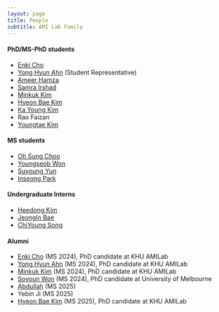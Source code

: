 ```yaml
---
layout: page
title: People
subtitle: AMI Lab Family
---
```

  
#### PhD/MS-PhD students
* [Enki Cho](students/EnkiCho.md) 
* [Yong Hyun Ahn](students/YongHyunAhn.md) (Student Representative)                         
* [Ameer Hamza](students/AmeerHamza.md)
* [Samra Irshad](students/Sam.md)
* [Minkuk Kim](students/MinKukKim.md)
* [Hyeon Bae Kim](students/HyeonbaeKim.md)
* [Ka Young Kim](students/KaYoungKim.md)
* Rao Faizan
* [Youngtae Kim](students/YoungtaeKim.md)
  
#### MS students
* [Oh Sung Choo](students/OhsungChoo.md)
* [Youngseob Won](students/YoungseobWon.md)
* [Suyoung Yun](students/SuyoungYun.md)
* [Inseong Park](students/InseongPark.md)
  
#### Undergraduate Interns
* [Heedong Kim](students/HeedongKim.md)
* [JeongIn Bae](students/JeongInBae.md)
* [ChiYoung Song]()


#### Alumni
* [Enki Cho](students/EnkiCho.md) (MS 2024), PhD candidate at KHU AMILab
* [Yong Hyun Ahn](students/YongHyunAhn.md) (MS 2024), PhD candidate at KHU AMILab
* [Minkuk Kim](students/MinKukKim.md) (MS 2024), PhD candidate at KHU AMILab
* [Soyoun Won](students/SoyeonOne.md) (MS 2024), PhD candidate at University of Melbourne
* [Abdullah](students/Abdullah.md) (MS 2025)
* Yebin Ji (MS 2025)
* [Hyeon Bae Kim](students/HyeonbaeKim.md) (MS 2025), PhD candidate at KHU AMILab

